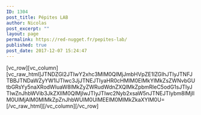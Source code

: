 ```yaml
---
ID: 1304
post_title: Pépites LAB
author: Nicolas
post_excerpt: ""
layout: page
permalink: https://red-nugget.fr/pepites-lab/
published: true
post_date: 2017-12-07 15:24:47
---
```

[vc_row][vc_column][vc_raw_html]JTNDZGl2JTIwY2xhc3MlM0QlMjJmbHVpZE1lZGlhJTIyJTNFJTBBJTNDaWZyYW1lJTIwc3JjJTNEJTIyaHR0cHMlM0ElMkYlMkZsZWNvbGUtbGRsYy5naXRodWIuaW8lMkZyZWRudWdnZXQlMkZpbmRleC5odG1sJTIyJTIwZnJhbWVib3JkZXIlM0QlMjIwJTIyJTIwc2Nyb2xsaW5nJTNEJTIybm8lMjIlM0UlMjAlM0MlMkZpZnJhbWUlM0UlMEElM0MlMkZkaXYlM0U=[/vc_raw_html][/vc_column][/vc_row]